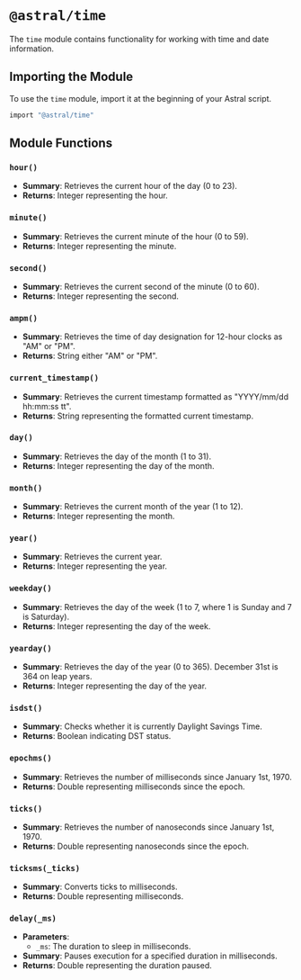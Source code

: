 # `@astral/time`

The `time` module contains functionality for working with time and date information.

## Importing the Module
To use the `time` module, import it at the beginning of your Astral script.

```ruby
import "@astral/time"
```

## Module Functions

### `hour()`
- **Summary**: Retrieves the current hour of the day (0 to 23).
- **Returns**: Integer representing the hour.

### `minute()`
- **Summary**: Retrieves the current minute of the hour (0 to 59).
- **Returns**: Integer representing the minute.

### `second()`
- **Summary**: Retrieves the current second of the minute (0 to 60).
- **Returns**: Integer representing the second.

### `ampm()`
- **Summary**: Retrieves the time of day designation for 12-hour clocks as "AM" or "PM".
- **Returns**: String either "AM" or "PM".

### `current_timestamp()`
- **Summary**: Retrieves the current timestamp formatted as "YYYY/mm/dd hh:mm:ss tt".
- **Returns**: String representing the formatted current timestamp.

### `day()`
- **Summary**: Retrieves the day of the month (1 to 31).
- **Returns**: Integer representing the day of the month.

### `month()`
- **Summary**: Retrieves the current month of the year (1 to 12).
- **Returns**: Integer representing the month.

### `year()`
- **Summary**: Retrieves the current year.
- **Returns**: Integer representing the year.

### `weekday()`
- **Summary**: Retrieves the day of the week (1 to 7, where 1 is Sunday and 7 is Saturday).
- **Returns**: Integer representing the day of the week.

### `yearday()`
- **Summary**: Retrieves the day of the year (0 to 365). December 31st is 364 on leap years.
- **Returns**: Integer representing the day of the year.

### `isdst()`
- **Summary**: Checks whether it is currently Daylight Savings Time.
- **Returns**: Boolean indicating DST status.

### `epochms()`
- **Summary**: Retrieves the number of milliseconds since January 1st, 1970.
- **Returns**: Double representing milliseconds since the epoch.

### `ticks()`
- **Summary**: Retrieves the number of nanoseconds since January 1st, 1970.
- **Returns**: Double representing nanoseconds since the epoch.

### `ticksms(_ticks)`
- **Summary**: Converts ticks to milliseconds.
- **Returns**: Double representing milliseconds.

### `delay(_ms)`
- **Parameters**:
  - `_ms`: The duration to sleep in milliseconds.
- **Summary**: Pauses execution for a specified duration in milliseconds.
- **Returns**: Double representing the duration paused.
